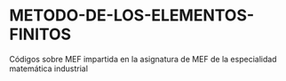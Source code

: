 # METODO-DE-LOS-ELEMENTOS-FINITOS
Códigos sobre MEF impartida en la asignatura de MEF de la especialidad matemática industrial
